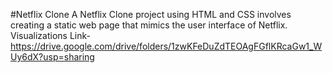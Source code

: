 #Netflix Clone
A Netflix Clone project using HTML and CSS involves creating a static web page that mimics the user interface of Netflix.
Visualizations Link-https://drive.google.com/drive/folders/1zwKFeDuZdTEOAgFGflKRcaGw1_WUy6dX?usp=sharing
